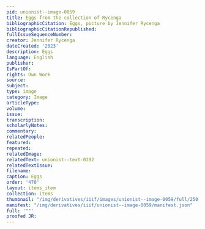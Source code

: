 ```yaml
---
pid: unionist--image-0059
title: Eggs from the collection of Rycenga
bibliographicCitation: Eggs, picture by Jennifer Rycenga
bibliographicCitationRepublished: 
fullIssueSequenceNumber: 
creator: Jennifer Rycenga
dateCreated: '2023'
description: Eggs
language: English
publisher: 
IsPartOf: 
rights: Own Work
source: 
subject: 
type: image
category: Image
articleType: 
volume: 
issue: 
transcription: 
scholarlyNotes: 
commentary: 
relatedPeople: 
featured: 
repeated: 
relatedImage: 
relatedText: unionist--text-0392
relatedTextIssue: 
filename: 
caption: Eggs
order: '470'
layout: items_item
collection: items
thumbnail: "/img/derivatives/iiif/images/unionist--image-0059/full/250,/0/default.jpg"
manifest: "/img/derivatives/iiif/unionist--image-0059/manifest.json"
full: '""'
proofed JR: 
---
```

